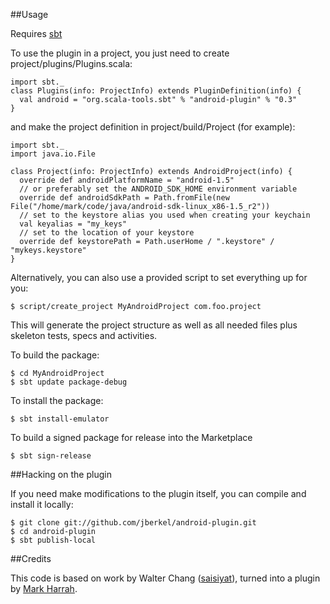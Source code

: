 ##Usage

Requires [sbt](http://simple-build-tool.googlecode.com/)

To use the plugin in a project, you just need to create project/plugins/Plugins.scala:

    import sbt._
    class Plugins(info: ProjectInfo) extends PluginDefinition(info) {
      val android = "org.scala-tools.sbt" % "android-plugin" % "0.3"
    }

and make the project definition in project/build/Project (for example):

    import sbt._
    import java.io.File

    class Project(info: ProjectInfo) extends AndroidProject(info) {
      override def androidPlatformName = "android-1.5"
      // or preferably set the ANDROID_SDK_HOME environment variable
      override def androidSdkPath = Path.fromFile(new File("/home/mark/code/java/android-sdk-linux_x86-1.5_r2"))
      // set to the keystore alias you used when creating your keychain
      val keyalias = "my_keys"
      // set to the location of your keystore
      override def keystorePath = Path.userHome / ".keystore" / "mykeys.keystore"
    }


Alternatively, you can also use a provided script to set everything up for you:

    $ script/create_project MyAndroidProject com.foo.project

This will generate the project structure as well as all needed files plus skeleton tests, specs and activities.

To build the package:

    $ cd MyAndroidProject
    $ sbt update package-debug

To install the package:

    $ sbt install-emulator

To build a signed package for release into the Marketplace

    $ sbt sign-release

##Hacking on the plugin

If you need make modifications to the plugin itself, you can compile and install it locally:

    $ git clone git://github.com/jberkel/android-plugin.git
    $ cd android-plugin
    $ sbt publish-local    

##Credits

This code is based on work by Walter Chang
([saisiyat](http://github.com/weihsiu/saisiyat/)), turned into a plugin by
[Mark Harrah](http://github.com/harrah).
